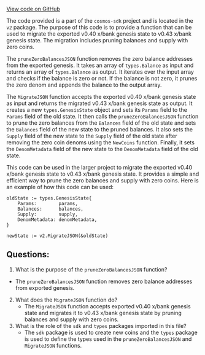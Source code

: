 [View code on GitHub](https://github.com/cosmos/cosmos-sdk/blob/main/x/bank/migrations/v2/json.go)

The code provided is a part of the `cosmos-sdk` project and is located in the `v2` package. The purpose of this code is to provide a function that can be used to migrate the exported v0.40 x/bank genesis state to v0.43 x/bank genesis state. The migration includes pruning balances and supply with zero coins.

The `pruneZeroBalancesJSON` function removes the zero balance addresses from the exported genesis. It takes an array of `types.Balance` as input and returns an array of `types.Balance` as output. It iterates over the input array and checks if the balance is zero or not. If the balance is not zero, it prunes the zero denom and appends the balance to the output array.

The `MigrateJSON` function accepts the exported v0.40 x/bank genesis state as input and returns the migrated v0.43 x/bank genesis state as output. It creates a new `types.GenesisState` object and sets its `Params` field to the `Params` field of the old state. It then calls the `pruneZeroBalancesJSON` function to prune the zero balances from the `Balances` field of the old state and sets the `Balances` field of the new state to the pruned balances. It also sets the `Supply` field of the new state to the `Supply` field of the old state after removing the zero coin denoms using the `NewCoins` function. Finally, it sets the `DenomMetadata` field of the new state to the `DenomMetadata` field of the old state.

This code can be used in the larger project to migrate the exported v0.40 x/bank genesis state to v0.43 x/bank genesis state. It provides a simple and efficient way to prune the zero balances and supply with zero coins. Here is an example of how this code can be used:

```
oldState := types.GenesisState{
    Params:        params,
    Balances:      balances,
    Supply:        supply,
    DenomMetadata: denomMetadata,
}

newState := v2.MigrateJSON(&oldState)
```
## Questions: 
 1. What is the purpose of the `pruneZeroBalancesJSON` function?
   - The `pruneZeroBalancesJSON` function removes zero balance addresses from exported genesis.
2. What does the `MigrateJSON` function do?
   - The `MigrateJSON` function accepts exported v0.40 x/bank genesis state and migrates it to v0.43 x/bank genesis state by pruning balances and supply with zero coins.
3. What is the role of the `sdk` and `types` packages imported in this file?
   - The `sdk` package is used to create new coins and the `types` package is used to define the types used in the `pruneZeroBalancesJSON` and `MigrateJSON` functions.
